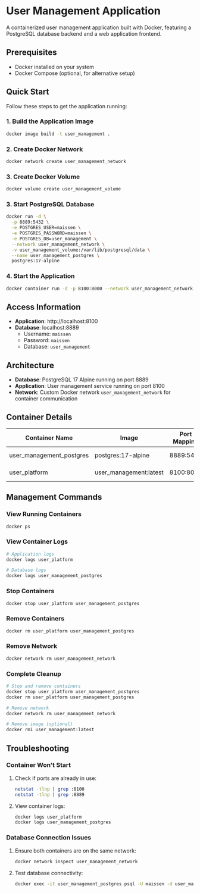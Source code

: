 # User Management Application

A containerized user management application built with Docker, featuring a PostgreSQL database backend and a web application frontend.

## Prerequisites

- Docker installed on your system
- Docker Compose (optional, for alternative setup)

## Quick Start

Follow these steps to get the application running:

### 1. Build the Application Image

```bash
docker image build -t user_management .
```

### 2. Create Docker Network

```bash
docker network create user_management_network
```

### 3. Create Docker Volume

```bash
docker volume create user_management_volume
```

### 3. Start PostgreSQL Database

```bash
docker run -d \
  -p 8889:5432 \
  -e POSTGRES_USER=maissen \
  -e POSTGRES_PASSWORD=maissen \
  -e POSTGRES_DB=user_management \
  --network user_management_network \
  -v user_management_volume:/var/lib/postgresql/data \
  --name user_management_postgres \
  postgres:17-alpine
```

### 4. Start the Application

```bash
docker container run -d -p 8100:8000 --network user_management_network --name user_platform user_management:latest
```

## Access Information

- **Application**: http://localhost:8100
- **Database**: localhost:8889
  - Username: `maissen`
  - Password: `maissen`
  - Database: `user_management`

## Architecture

- **Database**: PostgreSQL 17 Alpine running on port 8889
- **Application**: User management service running on port 8100
- **Network**: Custom Docker network `user_management_network` for container communication

## Container Details

| Container Name | Image | Port Mapping | Purpose |
|----------------|-------|--------------|---------|
| user_management_postgres | postgres:17-alpine | 8889:5432 | Database server |
| user_platform | user_management:latest | 8100:8000 | Web application |

## Management Commands

### View Running Containers
```bash
docker ps
```

### View Container Logs
```bash
# Application logs
docker logs user_platform

# Database logs
docker logs user_management_postgres
```

### Stop Containers
```bash
docker stop user_platform user_management_postgres
```

### Remove Containers
```bash
docker rm user_platform user_management_postgres
```

### Remove Network
```bash
docker network rm user_management_network
```

### Complete Cleanup
```bash
# Stop and remove containers
docker stop user_platform user_management_postgres
docker rm user_platform user_management_postgres

# Remove network
docker network rm user_management_network

# Remove image (optional)
docker rmi user_management:latest
```

## Troubleshooting

### Container Won't Start
1. Check if ports are already in use:
   ```bash
   netstat -tlnp | grep :8100
   netstat -tlnp | grep :8889
   ```

2. View container logs:
   ```bash
   docker logs user_platform
   docker logs user_management_postgres
   ```

### Database Connection Issues
1. Ensure both containers are on the same network:
   ```bash
   docker network inspect user_management_network
   ```

2. Test database connectivity:
   ```bash
   docker exec -it user_management_postgres psql -U maissen -d user_management
   ```

